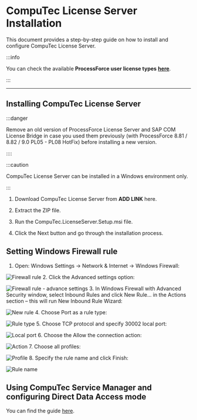 # CompuTec License Server Installation

This document provides a step-by-step guide on how to install and configure CompuTec License Server.

:::info

You can check the available **ProcessForce user license types** [**here**](./../license-chart.md).

:::

---

## Installing CompuTec License Server

:::danger

Remove an old version of ProcessForce License Server and SAP COM License Bridge in case you used them previously (with ProcessForce 8.81 / 8.82 / 9.0 PL05 - PL08 HotFix) before installing a new version.

::::

:::caution

CompuTec License Server can be installed in a Windows environment only.

:::

1. Download CompuTec License Server from **ADD LINK** here.

2. Extract the ZIP file.

3. Run the CompuTec.LicenseServer.Setup.msi file.

4. Click the Next button and go through the installation process.

## Setting Windows Firewall rule

1. Open: Windows Settings → Network & Internet → Windows Firewall:

  ![Firewall rule](./../media/firewall-rule.png)
2. Click the Advanced settings option:

  ![Firewall rule - advance settings](./../media/firewall-rule-2.png)
3. In Windows Firewall with Advanced Security window, select Inbound Rules and click New Rule... in the Actions section – this will run New Inbound Rule Wizard:

  ![New rule](./../media/new-rule.png)
4. Choose Port as a rule type:

  ![Rule type](./../media/rule-type.png)
5. Choose TCP protocol and specify 30002 local port:

  ![Local port](./../media/rule-type.png)
6. Choose the Allow the connection action:

  ![Action](./../media/action.png)
7. Choose all profiles:

  ![Profile](./../media/profiles.png)
8. Specify the rule name and click Finish:

  ![Rule name](./../media/name.png)

## Using CompuTec Service Manager and configuring Direct Data Access mode

You can find the guide [here](./direct-access.md).
